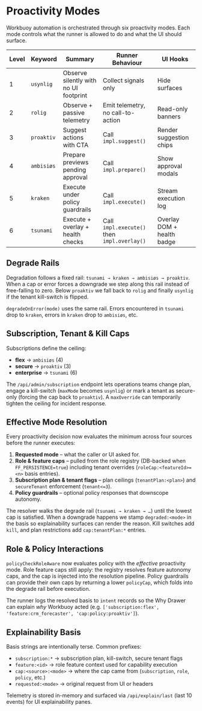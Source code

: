 # Proactivity Modes

Workbuoy automation is orchestrated through six proactivity modes. Each mode controls what the runner is allowed to do and what the UI should surface.

| Level | Keyword   | Summary                                           | Runner Behaviour                               | UI Hooks |
|-------|-----------|---------------------------------------------------|------------------------------------------------|----------|
| 1     | `usynlig` | Observe silently with no UI footprint             | Collect signals only                           | Hide surfaces |
| 2     | `rolig`   | Observe + passive telemetry                       | Emit telemetry, no call-to-action              | Read-only banners |
| 3     | `proaktiv`| Suggest actions with CTA                          | Call `impl.suggest()`                          | Render suggestion chips |
| 4     | `ambisiøs`| Prepare previews pending approval                 | Call `impl.prepare()`                          | Show approval modals |
| 5     | `kraken`  | Execute under policy guardrails                   | Call `impl.execute()`                          | Stream execution log |
| 6     | `tsunami` | Execute + overlay + health checks                 | Call `impl.execute()` then `impl.overlay()`    | Overlay DOM + health badge |

## Degrade Rails

Degradation follows a fixed rail: `tsunami → kraken → ambisiøs → proaktiv`. When a cap or error forces a downgrade we step along this rail instead of free-falling to zero. Below `proaktiv` we fall back to `rolig` and finally `usynlig` if the tenant kill-switch is flipped.

`degradeOnError(mode)` uses the same rail. Errors encountered in `tsunami` drop to `kraken`, errors in `kraken` drop to `ambisiøs`, etc.

## Subscription, Tenant & Kill Caps

Subscriptions define the ceiling:

- **flex** → `ambisiøs` (4)
- **secure** → `proaktiv` (3)
- **enterprise** → `tsunami` (6)

The `/api/admin/subscription` endpoint lets operations teams change plan, engage a kill-switch (`maxMode` becomes `usynlig`) or mark a tenant as secure-only (forcing the cap back to `proaktiv`). A `maxOverride` can temporarily tighten the ceiling for incident response.

## Effective Mode Resolution

Every proactivity decision now evaluates the minimum across four sources before the runner executes:

1. **Requested mode** – what the caller or UI asked for.
2. **Role & feature caps** – pulled from the role registry (DB-backed when `FF_PERSISTENCE=true`) including tenant overrides (`roleCap:<featureId>=<n>` basis entries).
3. **Subscription plan & tenant flags** – plan ceilings (`tenantPlan:<plan>`) and `secureTenant` enforcement (`tenant<=3`).
4. **Policy guardrails** – optional policy responses that downscope autonomy.

The resolver walks the degrade rail (`tsunami → kraken → …`) until the lowest cap is satisfied. When a downgrade happens we stamp `degraded:<mode>` in the basis so explainability surfaces can render the reason. Kill switches add `kill`, and plan restrictions add `cap:tenantPlan:*` entries.

## Role & Policy Interactions

`policyCheckRoleAware` now evaluates policy with the *effective* proactivity mode. Role feature caps still apply: the registry resolves feature autonomy caps, and the cap is injected into the resolution pipeline. Policy guardrails can provide their own caps by returning a lower `policyCap`, which folds into the degrade rail before execution.

The runner logs the resolved basis to `intent` records so the Why Drawer can explain *why* Workbuoy acted (e.g. `['subscription:flex', 'feature:crm_forecaster', 'cap:policy:proaktiv']`).

## Explainability Basis

Basis strings are intentionally terse. Common prefixes:

- `subscription:*` → subscription plan, kill-switch, secure tenant flags
- `feature:<id>` → role feature context used for capability execution
- `cap:<source>:<mode>` → where the cap came from (`subscription`, `role`, `policy`, etc.)
- `requested:<mode>` → original request from UI or headers

Telemetry is stored in-memory and surfaced via `/api/explain/last` (last 10 events) for UI explainability panes.
